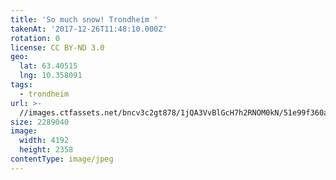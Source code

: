 ```yaml
---
title: 'So much snow! Trondheim '
takenAt: '2017-12-26T11:48:10.000Z'
rotation: 0
license: CC BY-ND 3.0
geo:
  lat: 63.40515
  lng: 10.358091
tags:
  - trondheim
url: >-
  //images.ctfassets.net/bncv3c2gt878/1jQA3VvBlGcH7h2RNOM0kN/51e99f360ad92b1f40ff87d8584ed6b4/so-much-snow-trondheim_27533499159_o
size: 2289040
image:
  width: 4192
  height: 2358
contentType: image/jpeg
---
```


